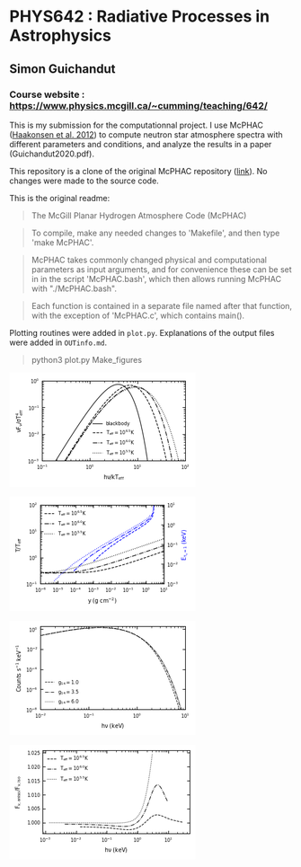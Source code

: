 # PHYS642 : Radiative Processes in Astrophysics
## Simon Guichandut
### Course website : https://www.physics.mcgill.ca/~cumming/teaching/642/

This is my submission for the computationnal project. I use McPHAC ([Haakonsen et al. 2012](https://ui.adsabs.harvard.edu/abs/2012ApJ...749...52H/abstract)) 
to compute neutron star atmosphere spectra with different parameters and conditions, and analyze the results in a paper (Guichandut2020.pdf).

This repository is a clone of the original McPHAC repository ([link](https://github.com/McPHAC/McPHAC)). No changes were made to the source code.

This is the original readme: 

> The McGill Planar Hydrogen Atmosphere Code (McPHAC)

> To compile, make any needed changes to 'Makefile', and then type 'make McPHAC'.

> McPHAC takes commonly changed physical and computational parameters as
input arguments, and for convenience these can be set in in the script
'McPHAC.bash', which then allows running McPHAC with "./McPHAC.bash".

> Each function is contained in a separate file named after that
function, with the exception of 'McPHAC.c', which contains main().

Plotting routines were added in `plot.py`. Explanations of the output files were added in `OUTinfo.md`.

> python3 plot.py Make_figures

![](/figures/fig1.png)

![](/figures/fig2.png)

![](/figures/fig3.png) 

![](/figures/fig4.png) 
